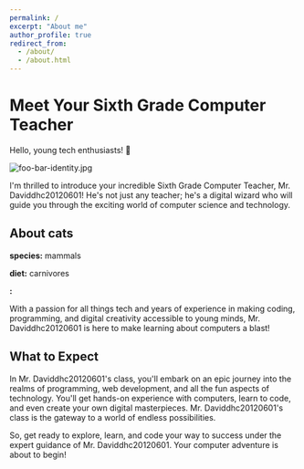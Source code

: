 ```yaml
---
permalink: /
excerpt: "About me"
author_profile: true
redirect_from: 
  - /about/
  - /about.html
---
```


# Meet Your Sixth Grade Computer Teacher

Hello, young tech enthusiasts! 👋

![foo-bar-identity.jpg](https://daviddhc20120601.github.io/academicpages.github.io/images/foo-bar-identity.jpg)

I'm thrilled to introduce your incredible Sixth Grade Computer Teacher, Mr. Daviddhc20120601! He's not just any teacher; he's a digital wizard who will guide you through the exciting world of computer science and technology.

## About cats

 **species:** mammals

 **diet:** carnivores 

 **:** 

With a passion for all things tech and years of experience in making coding, programming, and digital creativity accessible to young minds, Mr. Daviddhc20120601 is here to make learning about computers a blast!

## What to Expect

In Mr. Daviddhc20120601's class, you'll embark on an epic journey into the realms of programming, web development, and all the fun aspects of technology. You'll get hands-on experience with computers, learn to code, and even create your own digital masterpieces. Mr. Daviddhc20120601's class is the gateway to a world of endless possibilities.

So, get ready to explore, learn, and code your way to success under the expert guidance of Mr. Daviddhc20120601. Your computer adventure is about to begin!

